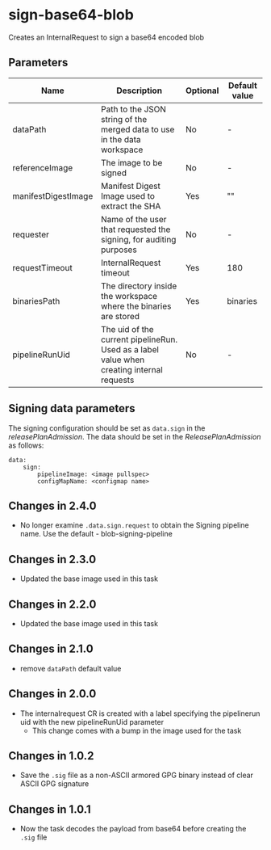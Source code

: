 # sign-base64-blob

Creates an InternalRequest to sign a base64 encoded blob

## Parameters

| Name                 | Description                                                                               | Optional | Default value         |
|----------------------|-------------------------------------------------------------------------------------------|----------|-----------------------|
| dataPath             | Path to the JSON string of the merged data to use in the data workspace                   | No       | -                     |
| referenceImage       | The image to be signed                                                                    | No       | -                     |
| manifestDigestImage  | Manifest Digest Image used to extract the SHA                                             | Yes      | ""                    |
| requester            | Name of the user that requested the signing, for auditing purposes                        | No       | -                     |
| requestTimeout       | InternalRequest timeout                                                                   | Yes      | 180                   |
| binariesPath         | The directory inside the workspace where the binaries are stored                          | Yes      | binaries              |
| pipelineRunUid       | The uid of the current pipelineRun. Used as a label value when creating internal requests | No       | -                     |

## Signing data parameters

 The signing configuration should be set as `data.sign` in the _releasePlanAdmission_. The data should be set in the _ReleasePlanAdmission_ as follows:

```
data:
    sign:
        pipelineImage: <image pullspec>
        configMapName: <configmap name>
```

## Changes in 2.4.0
* No longer examine `.data.sign.request` to obtain the Signing pipeline name. Use the default - blob-signing-pipeline

## Changes in 2.3.0
* Updated the base image used in this task

## Changes in 2.2.0
* Updated the base image used in this task

## Changes in 2.1.0
* remove `dataPath` default value

## Changes in 2.0.0
* The internalrequest CR is created with a label specifying the pipelinerun uid with the new pipelineRunUid parameter
  - This change comes with a bump in the image used for the task

## Changes in 1.0.2
* Save the `.sig` file as a non-ASCII armored GPG binary instead of clear ASCII GPG signature

## Changes in 1.0.1
* Now the task decodes the payload from base64 before creating the `.sig` file
